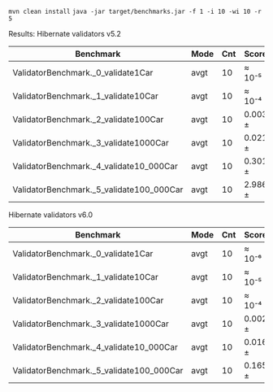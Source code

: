 `mvn clean install`
`java -jar target/benchmarks.jar -f 1 -i 10 -wi 10 -r 5`

Results:
Hibernate validators v5.2

| Benchmark                                | Mode | Cnt | Score   | Error | Units |
|------------------------------------------|------|-----|---------|-------|-------|
| ValidatorBenchmark._0_validate1Car       | avgt | 10  | ≈ 10⁻⁵  |       | s/op  |
| ValidatorBenchmark._1_validate10Car      | avgt | 10  | ≈ 10⁻⁴  |       | s/op  |
| ValidatorBenchmark._2_validate100Car     | avgt | 10  | 0.003 ± | 0.001 | s/op  |
| ValidatorBenchmark._3_validate1000Car    | avgt | 10  | 0.021 ± | 0.001 | s/op  |
| ValidatorBenchmark._4_validate10_000Car  | avgt | 10  | 0.301 ± | 0.004 | s/op  |
| ValidatorBenchmark._5_validate100_000Car | avgt | 10  | 2.986 ± | 0.107 | s/op  |

Hibernate validators v6.0

| Benchmark                                | Mode | Cnt | Score   | Error | Units |
|------------------------------------------|------|-----|---------|-------|-------|
| ValidatorBenchmark._0_validate1Car       | avgt | 10  | ≈ 10⁻⁶  | s/op  | s/op  |
| ValidatorBenchmark._1_validate10Car      | avgt | 10  | ≈ 10⁻⁵  | s/op  | s/op  |
| ValidatorBenchmark._2_validate100Car     | avgt | 10  | ≈ 10⁻⁴  | s/op  | s/op  |
| ValidatorBenchmark._3_validate1000Car    | avgt | 10  | 0.002 ± | 0.001 | s/op  |
| ValidatorBenchmark._4_validate10_000Car  | avgt | 10  | 0.016 ± | 0.001 | s/op  |
| ValidatorBenchmark._5_validate100_000Car | avgt | 10  | 0.165 ± | 0.003 | s/op  |
